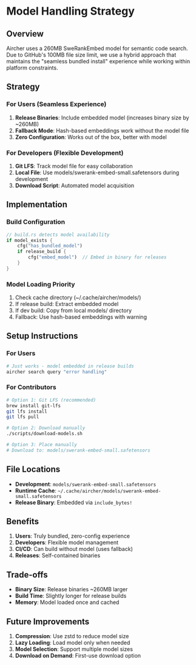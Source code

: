 # Model Handling Strategy

## Overview

Aircher uses a 260MB SweRankEmbed model for semantic code search. Due to GitHub's 100MB file size limit, we use a hybrid approach that maintains the "seamless bundled install" experience while working within platform constraints.

## Strategy

### For Users (Seamless Experience)
1. **Release Binaries**: Include embedded model (increases binary size by ~260MB)
2. **Fallback Mode**: Hash-based embeddings work without the model file
3. **Zero Configuration**: Works out of the box, better with model

### For Developers (Flexible Development)
1. **Git LFS**: Track model file for easy collaboration
2. **Local File**: Use models/swerank-embed-small.safetensors during development
3. **Download Script**: Automated model acquisition

## Implementation

### Build Configuration
```rust
// build.rs detects model availability
if model_exists {
    cfg("has_bundled_model")
    if release_build {
        cfg("embed_model")  // Embed in binary for releases
    }
}
```

### Model Loading Priority
1. Check cache directory (~/.cache/aircher/models/)
2. If release build: Extract embedded model
3. If dev build: Copy from local models/ directory
4. Fallback: Use hash-based embeddings with warning

## Setup Instructions

### For Users
```bash
# Just works - model embedded in release builds
aircher search query "error handling"
```

### For Contributors
```bash
# Option 1: Git LFS (recommended)
brew install git-lfs
git lfs install
git lfs pull

# Option 2: Download manually
./scripts/download-models.sh

# Option 3: Place manually
# Download to: models/swerank-embed-small.safetensors
```

## File Locations

- **Development**: `models/swerank-embed-small.safetensors`
- **Runtime Cache**: `~/.cache/aircher/models/swerank-embed-small.safetensors`
- **Release Binary**: Embedded via `include_bytes!`

## Benefits

1. **Users**: Truly bundled, zero-config experience
2. **Developers**: Flexible model management
3. **CI/CD**: Can build without model (uses fallback)
4. **Releases**: Self-contained binaries

## Trade-offs

- **Binary Size**: Release binaries ~260MB larger
- **Build Time**: Slightly longer for release builds
- **Memory**: Model loaded once and cached

## Future Improvements

1. **Compression**: Use zstd to reduce model size
2. **Lazy Loading**: Load model only when needed
3. **Model Selection**: Support multiple model sizes
4. **Download on Demand**: First-use download option